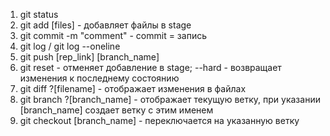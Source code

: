 1. git status
2. git add [files] - добавляет файлы в stage
3. git commit -m "comment" - commit = запись
4. git log / git log --oneline
5. git push [rep_link] [branch_name]
6. git reset - отменяет добавление в stage; --hard - возвращает изменения к последнему состоянию
7. git diff ?[filename] - отображает изменения в файлах
8. git branch ?[branch_name] - отображает текущую ветку, при указании [branch_name] создает ветку с этим именем
9. git checkout [branch_name] - переключается на указанную ветку
